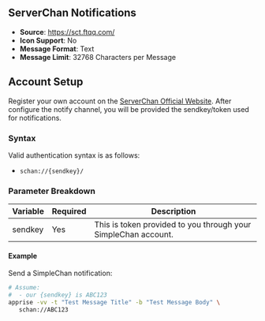 ## ServerChan Notifications
* **Source**: https://sct.ftqq.com/
* **Icon Support**: No
* **Message Format**: Text
* **Message Limit**: 32768 Characters per Message

## Account Setup
Register your own account on the [ServerChan Official Website](https://sct.ftqq.com/). After configure the notify channel, you will be provided the sendkey/token used for notifications.

### Syntax
Valid authentication syntax is as follows:
* `schan://{sendkey}/`


### Parameter Breakdown
| Variable    | Required | Description
| ----------- | -------- | -----------
| sendkey     | Yes      | This is token provided to you through your SimpleChan account.


#### Example
Send a SimpleChan notification:
```bash
# Assume:
#  - our {sendkey} is ABC123
apprise -vv -t "Test Message Title" -b "Test Message Body" \
   schan://ABC123
```
